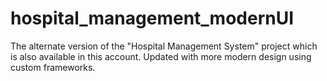 # hospital_management_modernUI
The alternate version of the "Hospital Management System" project which is also available in this account. Updated with more modern design using custom frameworks.

